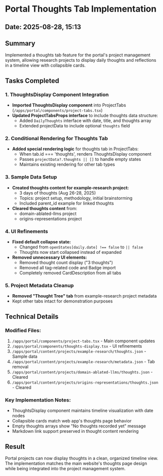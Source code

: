 # Portal Thoughts Tab Implementation

## Date: 2025-08-28, 15:13

## Summary
Implemented a thoughts tab feature for the portal's project management system, allowing research projects to display daily thoughts and reflections in a timeline view with collapsible cards.

## Tasks Completed

### 1. ThoughtsDisplay Component Integration
- **Imported ThoughtsDisplay component** into ProjectTabs (`/apps/portal/components/project-tabs.tsx`)
- **Updated ProjectTabsProps interface** to include thoughts data structure:
  - Added `DailyThoughts` interface with date, title, and thoughts array
  - Extended projectData to include optional `thoughts` field

### 2. Conditional Rendering for Thoughts Tab
- **Added special rendering logic** for thoughts tab in ProjectTabs:
  - When tab.id === 'thoughts', renders ThoughtsDisplay component
  - Passes `projectData?.thoughts || []` to handle empty states
  - Maintains existing rendering for other tab types

### 3. Sample Data Setup
- **Created thoughts content for example-research project:**
  - 3 days of thoughts (Aug 26-28, 2025)
  - Topics: project setup, methodology, initial brainstorming
  - Included parent_id example for linked thoughts
- **Cleared thoughts content** from:
  - domain-ablated-llms project
  - origins-representations project

### 4. UI Refinements
- **Fixed default collapse state:**
  - Changed from `openStates[daily.date] !== false` to `|| false`
  - Thoughts now start collapsed instead of expanded
- **Removed unnecessary UI elements:**
  - Removed thought count display ("3 thoughts")
  - Removed all tag-related code and Badge import
  - Completely removed CardDescription from all tabs

### 5. Project Metadata Cleanup
- **Removed "Thought Tree" tab** from example-research project metadata
- Kept other tabs intact for demonstration purposes

## Technical Details

### Modified Files:
1. `/apps/portal/components/project-tabs.tsx` - Main component updates
2. `/apps/portal/components/thoughts-display.tsx` - UI refinements
3. `/apps/portal/content/projects/example-research/thoughts.json` - Sample data
4. `/apps/portal/content/projects/example-research/metadata.json` - Tab removal
5. `/apps/portal/content/projects/domain-ablated-llms/thoughts.json` - Cleared
6. `/apps/portal/content/projects/origins-representations/thoughts.json` - Cleared

### Key Implementation Notes:
- ThoughtsDisplay component maintains timeline visualization with date nodes
- Collapsible cards match web app's thoughts page behavior
- Empty thoughts arrays show "No thoughts recorded yet" message
- Markdown link support preserved in thought content rendering

## Result
Portal projects can now display thoughts in a clean, organized timeline view. The implementation matches the main website's thoughts page design while being integrated into the project management system.